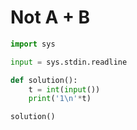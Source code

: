 # Not A + B

```python
import sys

input = sys.stdin.readline

def solution():
    t = int(input())
    print('1\n'*t)

solution()
```

